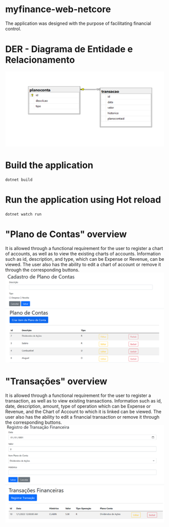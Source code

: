 # myfinance-web-netcore
The application was designed with the purpose of facilitating financial control.

# DER - Diagrama de Entidade e Relacionamento
<img src="docs/DER.PNG">

# Build the application 
``dotnet build``

# Run the application using Hot reload 
``dotnet watch run``


# "Plano de Contas" overview
It is allowed through a functional requirement for the user to register a chart of accounts, as well as to view the existing charts of accounts. Information such as id, description, and type, which can be Expense or Revenue, can be viewed. The user also has the ability to edit a chart of account or remove it through the corresponding buttons.
<img src="docs/CriarItemPlanoDeConta.PNG">
<img src="docs/PlanoDeContas.PNG">

# "Transações" overview
It is allowed through a functional requirement for the user to register a transaction, as well as to view existing transactions. Information such as id, date, description, amount, type of operation which can be Expense or Revenue, and the Chart of Account to which it is linked can be viewed. The user also has the ability to edit a financial transaction or remove it through the corresponding buttons.
<img src="docs/RegistrarTransacaoFinanceira.PNG">
<img src="docs/TransacoesFinanceiras.PNG">

